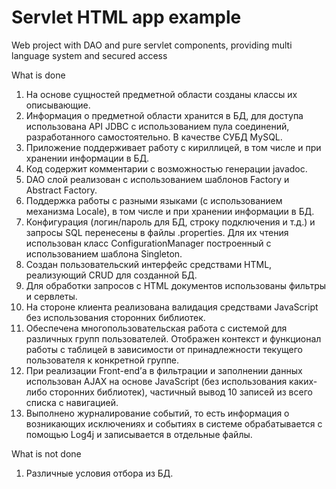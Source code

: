 # Servlet HTML app example
Web project with DAO and pure servlet components, providing multi language system and secured access

What is done
1. На основе сущностей предметной области созданы классы их описывающие. 
2. Информация о предметной области хранится в БД, для доступа использована API JDBC с использованием пула соединений, разработанного самостоятельно. В качестве СУБД MySQL.
3. Приложение поддерживает работу с кириллицей, в том числе и при хранении информации в БД.
4. Код содержит комментарии с возможностью генерации javadoc.
5. DAO слой реализован с использованием шаблонов Factory и Abstract Factory.
6. Поддержка работы с разными языками (с использованием механизма Locale), в том числе и при хранении информации в БД.
7. Конфигурация (логин/пароль для БД, строку подключения и т.д.) и запросы SQL перенесены в файлы .properties. Для их чтения использован класс ConfigurationManager построенный с использованием шаблона Singleton.
8. Создан пользовательский интерфейс средствами HTML, реализующий CRUD для созданной БД.
9. Для обработки запросов с HTML документов использованы фильтры и сервлеты.
10. На стороне клиента реализована валидация средствами JavaScript без использования сторонних библиотек.
11. Обеспечена  многопользовательская работа  с  системой  для  различных  групп пользователей. Отображен контекст и функционал работы с таблицей в зависимости от принадлежности текущего пользователя к конкретной группе.
12. При реализации Front-end’а в фильтрации и заполнении данных использован AJAX на основе JavaScript (без  использования  каких-либо  сторонних  библиотек), частичный вывод 10 записей из всего списка с навигацией.
13. Выполнено журналирование  событий,  то  есть  информация  о  возникающих исключениях и событиях в системе обрабатывается с помощью Log4j и записывается в отдельные файлы.

What is not done
1. Различные условия отбора из БД.
